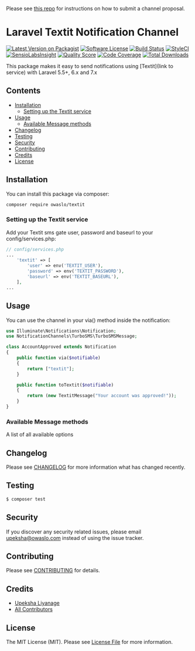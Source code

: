 Please see [this repo](https://github.com/laravel-notification-channels/channels) for instructions on how to submit a channel proposal.

# Laravel Textit Notification Channel

[![Latest Version on Packagist](https://img.shields.io/packagist/v/laravel-notification-channels/textit.svg?style=flat-square)](https://packagist.org/packages/laravel-notification-channels/textit)
[![Software License](https://img.shields.io/badge/license-MIT-brightgreen.svg?style=flat-square)](LICENSE.md)
[![Build Status](https://img.shields.io/travis/laravel-notification-channels/textit/master.svg?style=flat-square)](https://travis-ci.org/laravel-notification-channels/textit)
[![StyleCI](https://styleci.io/repos/:style_ci_id/shield)](https://styleci.io/repos/:style_ci_id)
[![SensioLabsInsight](https://img.shields.io/sensiolabs/i/:sensio_labs_id.svg?style=flat-square)](https://insight.sensiolabs.com/projects/:sensio_labs_id)
[![Quality Score](https://img.shields.io/scrutinizer/g/laravel-notification-channels/textit.svg?style=flat-square)](https://scrutinizer-ci.com/g/laravel-notification-channels/textit)
[![Code Coverage](https://img.shields.io/scrutinizer/coverage/g/laravel-notification-channels/textit/master.svg?style=flat-square)](https://scrutinizer-ci.com/g/laravel-notification-channels/textit/?branch=master)
[![Total Downloads](https://img.shields.io/packagist/dt/laravel-notification-channels/textit.svg?style=flat-square)](https://packagist.org/packages/laravel-notification-channels/textit)

This package makes it easy to send notifications using [Textit](link to service) with Laravel 5.5+, 6.x and 7.x

## Contents

- [Installation](#installation)
	- [Setting up the Textit service](#setting-up-the-Textit-service)
- [Usage](#usage)
	- [Available Message methods](#available-message-methods)
- [Changelog](#changelog)
- [Testing](#testing)
- [Security](#security)
- [Contributing](#contributing)
- [Credits](#credits)
- [License](#license)


## Installation

You can install this package via composer:
``` bash
composer require owaslo/textit
```

### Setting up the Textit service

Add your Textit sms gate user, password and baseurl to your config/services.php:

```php
// config/services.php
...
    'textit' => [
        'user' => env('TEXTIT_USER'),
        'password' => env('TEXTIT_PASSWORD'),
        'baseurl' => env('TEXTIT_BASEURL'),
    ],
...
```


## Usage

You can use the channel in your via() method inside the notification:

```php
use Illuminate\Notifications\Notification;
use NotificationChannels\TurboSMS\TurboSMSMessage;

class AccountApproved extends Notification
{
    public function via($notifiable)
    {
        return ["textit"];
    }

    public function toTextit($notifiable)
    {
        return (new TextitMessage("Your account was approved!"));       
    }
}
```

### Available Message methods

A list of all available options

## Changelog

Please see [CHANGELOG](CHANGELOG.md) for more information what has changed recently.

## Testing

``` bash
$ composer test
```

## Security

If you discover any security related issues, please email upeksha@owaslo.com instead of using the issue tracker.

## Contributing

Please see [CONTRIBUTING](CONTRIBUTING.md) for details.

## Credits

- [Upeksha Liyanage](https://github.com/glupeksha)
- [All Contributors](../../contributors)

## License

The MIT License (MIT). Please see [License File](LICENSE.md) for more information.
